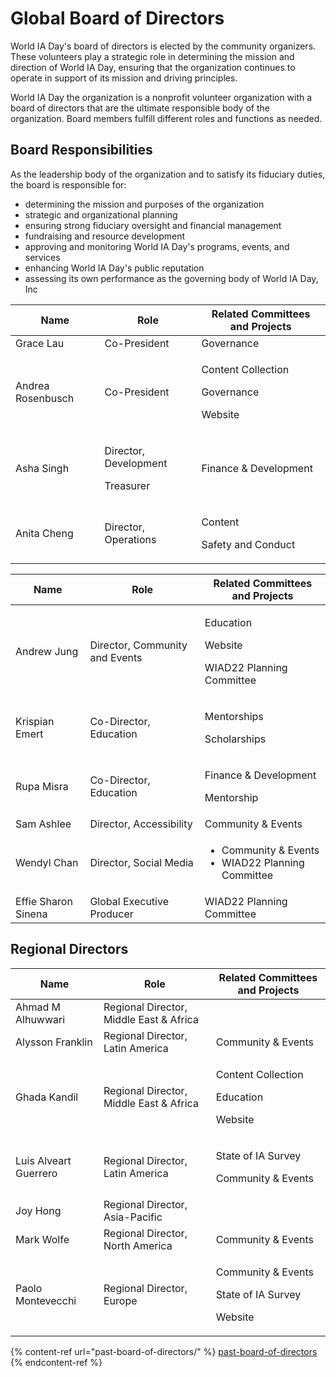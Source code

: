 # Global Board of Directors

World IA Day's board of directors is elected by the community organizers. These volunteers play a strategic role in determining the mission and direction of World IA Day, ensuring that the organization continues to operate in support of its mission and driving principles.

World IA Day the organization is a nonprofit volunteer organization with a board of directors that are the ultimate responsible body of the organization. Board members fulfill different roles and functions as needed.&#x20;



## Board Responsibilities

As the leadership body of the organization and to satisfy its fiduciary duties, the board is responsible for:&#x20;

* determining the mission and purposes of the organization
* strategic and organizational planning
* ensuring strong fiduciary oversight and financial management
* fundraising and resource development
* approving and monitoring World IA Day's programs, events, and services
* enhancing World IA Day's public reputation
* assessing its own performance as the governing body of World IA Day, Inc

| Name              | Role                                         | Related Committees and Projects                          |
| ----------------- | -------------------------------------------- | -------------------------------------------------------- |
| Grace Lau         | Co-President                                 | Governance                                               |
| Andrea Rosenbusch | Co-President                                 | <p>Content Collection</p><p>Governance</p><p>Website</p> |
| Asha Singh        | <p>Director, Development</p><p>Treasurer</p> | Finance & Development                                    |
| Anita Cheng       | Director, Operations                         | <p>Content</p><p>Safety and Conduct</p>                  |

| Name                | Role                           | Related Committees and Projects                                             |
| ------------------- | ------------------------------ | --------------------------------------------------------------------------- |
| Andrew Jung         | Director, Community and Events | <p>Education</p><p>Website</p><p>WIAD22 Planning Committee</p>              |
| Krispian Emert      | Co-Director, Education         | <p>Mentorships</p><p>Scholarships</p>                                       |
| Rupa Misra          | Co-Director, Education         | <p>Finance &#x26; Development</p><p>Mentorship</p>                          |
| Sam Ashlee          | Director, Accessibility        | Community & Events                                                          |
| Wendyl Chan         | Director, Social Media         | <ul><li>Community &#x26; Events</li><li>WIAD22 Planning Committee</li></ul> |
| Effie Sharon Sinena | Global Executive Producer      | WIAD22 Planning Committee                                                   |

## Regional Directors

| Name                  | Role                                    | Related Committees and Projects                                       |
| --------------------- | --------------------------------------- | --------------------------------------------------------------------- |
| Ahmad M Alhuwwari     | Regional Director, Middle East & Africa |                                                                       |
| Alysson Franklin      | Regional Director, Latin America        | Community & Events                                                    |
| Ghada Kandil          | Regional Director, Middle East & Africa | <p>Content Collection</p><p>Education</p><p>Website</p>               |
| Luis Alveart Guerrero | Regional Director, Latin America        | <p>State of IA Survey</p><p>Community &#x26; Events</p>               |
| Joy Hong              | Regional Director, Asia-Pacific         |                                                                       |
| Mark Wolfe            | Regional Director, North America        | Community & Events                                                    |
| Paolo Montevecchi     | Regional Director, Europe               | <p>Community &#x26; Events</p><p>State of IA Survey</p><p>Website</p> |

{% content-ref url="past-board-of-directors/" %}
[past-board-of-directors](past-board-of-directors/)
{% endcontent-ref %}

